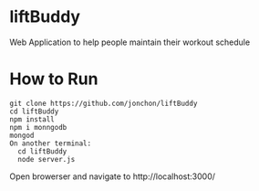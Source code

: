 # liftBuddy
Web Application to help people maintain their workout schedule

# How to Run
```
git clone https://github.com/jonchon/liftBuddy
cd liftBuddy
npm install
npm i monngodb
mongod
On another terminal:
  cd liftBuddy
  node server.js
```
Open browerser and navigate to http://localhost:3000/
